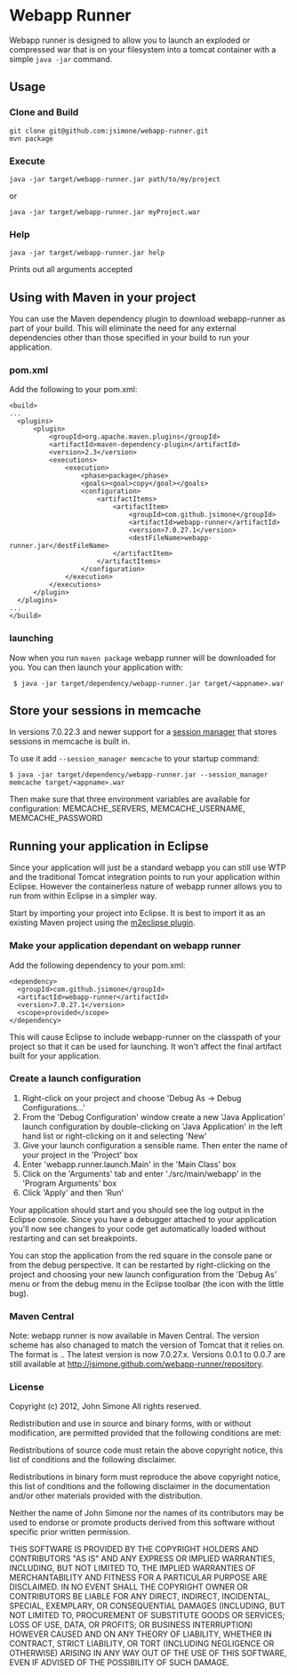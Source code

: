# Webapp Runner

Webapp runner is designed to allow you to launch an exploded or compressed war that is on your filesystem into a tomcat container with a simple `java -jar` command.

## Usage

### Clone and Build

    git clone git@github.com:jsimone/webapp-runner.git
    mvn package

### Execute

    java -jar target/webapp-runner.jar path/to/my/project

or

    java -jar target/webapp-runner.jar myProject.war

### Help

    java -jar target/webapp-runner.jar help

Prints out all arguments accepted

## Using with Maven in your project

You can use the Maven dependency plugin to download webapp-runner as part of your build. This will eliminate the need for any external dependencies other than those specified in your build to run your application.

### pom.xml

Add the following to your pom.xml:

    <build>
    ...
      <plugins>
          <plugin>
              <groupId>org.apache.maven.plugins</groupId>
              <artifactId>maven-dependency-plugin</artifactId>
              <version>2.3</version>
              <executions>
                  <execution>
                      <phase>package</phase>
                      <goals><goal>copy</goal></goals>
                      <configuration>
                          <artifactItems>
                              <artifactItem>
                                  <groupId>com.github.jsimone</groupId>
                                  <artifactId>webapp-runner</artifactId>
                                  <version>7.0.27.1</version>
                                  <destFileName>webapp-runner.jar</destFileName>
                              </artifactItem>
                          </artifactItems>
                      </configuration>
                  </execution>
              </executions>
          </plugin>
      </plugins>
    ...
    </build>

### launching

Now when you run `maven package` webapp runner will be downloaded for you. You can then launch your application with:

     $ java -jar target/dependency/webapp-runner.jar target/<appname>.war

## Store your sessions in memcache

In versions 7.0.22.3 and newer support for a [session manager](http://code.google.com/p/memcached-session-manager/) that stores sessions in memcache is built in.

To use it add `--session_manager memcache` to your startup command:

    $ java -jar target/dependency/webapp-runner.jar --session_manager memcache target/<appname>.war

Then make sure that three environment variables are available for configuration: MEMCACHE_SERVERS, MEMCACHE_USERNAME, MEMCACHE_PASSWORD

## Running your application in Eclipse

Since your application will just be a standard webapp you can still use WTP and the traditional Tomcat integration points to run your application within Eclipse. However the containerless nature of webapp runner allows you to run from within Eclipse in a simpler way.

Start by importing your project into Eclipse. It is best to import it as an existing Maven project using the [m2eclipse plugin](http://eclipse.org/m2e/).

### Make your application dependant on webapp runner

Add the following dependency to your pom.xml:

    <dependency>
      <groupId>com.github.jsimone</groupId>
      <artifactId>webapp-runner</artifactId>
      <version>7.0.27.1</version>
      <scope>provided</scope>
    </dependency>

This will cause Eclipse to include webapp-runner on the classpath of your project so that it can be used for launching. It won't affect the final artifact built for your application.

### Create a launch configuration

1. Right-click on your project and choose 'Debug As -> Debug Configurations...'
2. From the 'Debug Configuration' window create a new 'Java Application' launch configuration by double-clicking on 'Java Application' in the left hand list or right-clicking on it and selecting 'New'
3. Give your launch configuration a sensible name. Then enter the name of your project in the 'Project' box
4. Enter 'webapp.runner.launch.Main' in the 'Main Class' box
5. Click on the 'Arguments' tab and enter './src/main/webapp' in the 'Program Arguments' box
6. Click 'Apply' and then 'Run'

Your application should start and you should see the log output in the Eclipse console. Since you have a debugger attached to your application you'll now see changes to your code get automatically loaded without restarting and can set breakpoints.

You can stop the application from the red square in the console pane or from the debug perspective. It can be restarted by right-clicking on the project and choosing your new launch configuration from the 'Debug As' menu or from the debug menu in the Eclipse toolbar (the icon with the little bug).

### Maven Central
Note: webapp runner is now available in Maven Central. The version scheme has also chanaged to match the version of Tomcat that it relies on. The format is <tomcat version>.<minor webapp runner version>. The latest version is now 7.0.27.x. Versions 0.0.1 to 0.0.7 are still available at http://jsimone.github.com/webapp-runner/repository.
     
### License

 Copyright (c) 2012, John Simone
 All rights reserved.

 Redistribution and use in source and binary forms, with or without modification, are permitted provided
 that the following conditions are met:

  Redistributions of source code must retain the above copyright notice, this list of conditions and the
  following disclaimer.

  Redistributions in binary form must reproduce the above copyright notice, this list of conditions and
  the following disclaimer in the documentation and/or other materials provided with the distribution.

  Neither the name of John Simone nor the names of its contributors may be used to endorse or
  promote products derived from this software without specific prior written permission.

 THIS SOFTWARE IS PROVIDED BY THE COPYRIGHT HOLDERS AND CONTRIBUTORS "AS IS" AND ANY EXPRESS OR IMPLIED
 WARRANTIES, INCLUDING, BUT NOT LIMITED TO, THE IMPLIED WARRANTIES OF MERCHANTABILITY AND FITNESS FOR A
 PARTICULAR PURPOSE ARE DISCLAIMED. IN NO EVENT SHALL THE COPYRIGHT OWNER OR CONTRIBUTORS BE LIABLE FOR
 ANY DIRECT, INDIRECT, INCIDENTAL, SPECIAL, EXEMPLARY, OR CONSEQUENTIAL DAMAGES (INCLUDING, BUT NOT LIMITED
 TO, PROCUREMENT OF SUBSTITUTE GOODS OR SERVICES; LOSS OF USE, DATA, OR PROFITS; OR BUSINESS INTERRUPTION)
 HOWEVER CAUSED AND ON ANY THEORY OF LIABILITY, WHETHER IN CONTRACT, STRICT LIABILITY, OR TORT (INCLUDING
 NEGLIGENCE OR OTHERWISE) ARISING IN ANY WAY OUT OF THE USE OF THIS SOFTWARE, EVEN IF ADVISED OF THE
 POSSIBILITY OF SUCH DAMAGE.
